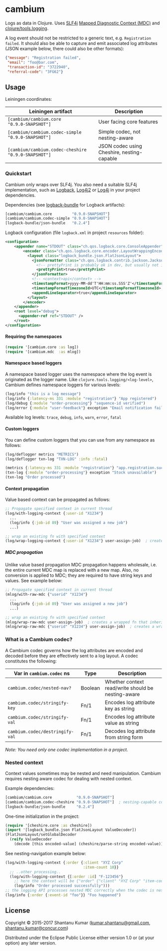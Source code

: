 # cambium

Logs as data in Clojure. Uses [SLF4j](http://www.slf4j.org/)
[Mapped Diagnostic Context (MDC)](http://www.slf4j.org/api/org/slf4j/MDC.html) and
[clojure/tools.logging](https://github.com/clojure/tools.logging).

A log event should not be restricted to a generic text, e.g. `Registration failed`. It should also be able to
capture and emit associated log attributes (JSON example below, there could also be other formats):

```json
{"message": "Registration failed",
 "email": "foo@bar.com",
 "transaction-id": "3722940",
 "referral-code": "3FG62"}
```


## Usage

Leiningen coordinates:

| Leiningen artifact                                  | Description                                |
|-----------------------------------------------------|--------------------------------------------|
| `[cambium/cambium.core           "0.9.0-SNAPSHOT"]` | User facing core features                  |
| `[cambium/cambium.codec-simple   "0.9.0-SNAPSHOT"]` | Simple codec, not nesting-aware            |
| `[cambium/cambium.codec-cheshire "0.9.0-SNAPSHOT"]` | JSON codec using Cheshire, nesting-capable |


### Quickstart

Cambium only wraps over SLF4j. You also need a suitable SLF4j implementation, such as
[Logback](http://logback.qos.ch/),
[Log4j2](https://logging.apache.org/log4j/2.x/) or
[Log4j](http://logging.apache.org/log4j/1.2/) in your project dependencies.

Dependencies (see [logback-bundle](https://github.com/kumarshantanu/logback-bundle) for Logback artifacts):

```clojure
[cambium/cambium.core         "0.9.0-SNAPSHOT"]
[cambium/cambium.codec-simple "0.9.0-SNAPSHOT"]
[logback-bundle/json-bundle   "0.2.4"]
```

Logback configuration (file `logback.xml` in project `resources` folder):

```xml
<configuration>
    <appender name="STDOUT" class="ch.qos.logback.core.ConsoleAppender">
        <encoder class="ch.qos.logback.core.encoder.LayoutWrappingEncoder">
          <layout class="logback_bundle.json.FlatJsonLayout">
            <jsonFormatter class="ch.qos.logback.contrib.jackson.JacksonJsonFormatter">
              <!-- prettyPrint is probably ok in dev, but usually not ideal in production: -->
              <prettyPrint>true</prettyPrint>
            </jsonFormatter>
            <!-- <context>api</context> -->
            <timestampFormat>yyyy-MM-dd'T'HH:mm:ss.SSS'Z'</timestampFormat>
            <timestampFormatTimezoneId>UTC</timestampFormatTimezoneId>
            <appendLineSeparator>true</appendLineSeparator>
          </layout>
        </encoder>
    </appender>
    <root level="debug">
      <appender-ref ref="STDOUT" />
    </root>
</configuration>
```


#### Requiring the namespaces

```clojure
(require '[cambium.core :as log])
(require '[cambium.mdc  :as mlog])
```


#### Namespace based loggers

A namespace based logger uses the namespace where the log event is originated as the logger name.
Like `clojure.tools.logging/<log-level>`, Cambium defines namespace loggers for various levels:

```clojure
(log/info "this is a log message")                                          ; simple message logging
(log/info {:latency-ms 331 :module "registration"} "App registered")        ; context and message
(log/debug {:module "order-processing"} "sequence-id verified")
(log/error {:module "user-feedback"} exception "Email notification failed") ; context, exception and message
```

Available log levels: `trace`, `debug`, `info`, `warn`, `error`, `fatal`


#### Custom loggers

You can define custom loggers that you can use from any namespace as follows:

```clojure
(log/deflogger metrics "METRICS")
(log/deflogger txn-log "TXN-LOG" :info :fatal)

(metrics {:latency-ms 331 :module "registration"} "app.registration.success") ; context and message
(txn-log {:module "order-processing"} exception "Stock unavailable")          ; context, exception and message
(txn-log "Order processed")                                                   ; simple message logging
```


#### Context propagation

Value based context can be propagated as follows:

```clojure
;; Propagate specified context in current thread
(log/with-logging-context {:user-id "X1234"}
  ...
  (log/info {:job-id 89} "User was assigned a new job")
  ...)

;; wrap an existing fn with specified context
(log/wrap-logging-context {:user-id "X1234"} user-assign-job)  ; creates a wrapped fn inheriting specified context
```


##### MDC propagation

Unlike value based propagation MDC propagation happens wholesale, i.e. the entire current MDC map is replaced with a
new map. Also, no conversion is applied to MDC; they are required to have string keys and values. See example below:

```clojure
;; Propagate specified context in current thread
(mlog/with-raw-mdc {"userid" "X1234"}
  ...
  (log/info {:job-id 89} "User was assigned a new job")
  ...)

;; wrap an existing fn with specified context
(mlog/wrap-raw-mdc user-assign-job)  ; creates a wrapped fn that inherits current context
(mlog/wrap-raw-mdc {"userid" "X1234"} user-assign-job)  ; creates a wrapped fn that inherits specified context
```

### What is a Cambium codec?

A Cambium codec governs how the log attributes are encoded and decoded before they are effectively sent to a log
layout. A codec constitutes the following:

| Var in `cambium.codec` ns       | Type    | Description |
|---------------------------------|---------|-------------|
| `cambium.codec/nested-nav?`     | Boolean | Whether context read/write should be nesting-aware |
| `cambium.codec/stringify-key`   | Fn/1    | Encodes log attribute key as string                |
| `cambium.codec/stringify-val`   | Fn/1    | Encodes log attribute value as string              |
| `cambium.codec/destringify-val` | Fn/1    | Decodes log attribute from string form             |

_Note: You need only one codec implementation in a project._


### Nested context

Context values sometimes may be nested and need manipulation. Cambium requires nesting aware codec for dealing with
nested context.

Example dependencies:

```clojure
[cambium/cambium.core           "0.9.0-SNAPSHOT"]
[cambium/cambium.codec-cheshire "0.9.0-SNAPSHOT"]  ; nesting-capable codec
[logback-bundle/json-bundle     "0.2.4"]
```

One-time initialization in the project:

```clojure
(require '[cheshire.core :as cheshire])
(import '[logback_bundle.json FlatJsonLayout ValueDecoder])
(FlatJsonLayout/setGlobalDecoder
  (reify ValueDecoder
    (decode [this encoded-value] (cheshire/parse-string encoded-value))))
```

See nesting-navigation example below:

```clojure
(log/with-logging-context {:order {:client "XYZ Corp"
                                   :item-count 10}}
  ;; ..other processing..
  (log/with-logging-context {[:order :id] "F-123456"}
    ;; here the context will be {"order" {"client" "XYZ Corp" "item-count" 10 "id" "F-123456"}}
    (log/info "Order processed successfully")))
;; the logging API processes nested MDC correctly when the codec is nesting-capable
(log/info {:order {:event-id "foo"}} "Foo happened")
```

## License

Copyright © 2015-2017 Shantanu Kumar (kumar.shantanu@gmail.com, shantanu.kumar@concur.com)

Distributed under the Eclipse Public License either version 1.0 or (at
your option) any later version.
